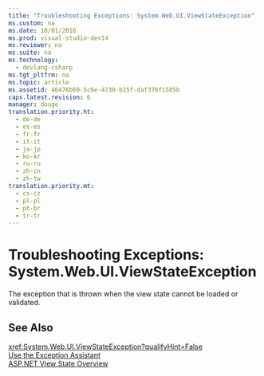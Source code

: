 ```yaml
---
title: "Troubleshooting Exceptions: System.Web.UI.ViewStateException"
ms.custom: na
ms.date: 10/01/2016
ms.prod: visual-studio-dev14
ms.reviewer: na
ms.suite: na
ms.technology: 
  - devlang-csharp
ms.tgt_pltfrm: na
ms.topic: article
ms.assetid: 46476b69-5c6e-4730-b15f-daf376f1585b
caps.latest.revision: 6
manager: douge
translation.priority.ht: 
  - de-de
  - es-es
  - fr-fr
  - it-it
  - ja-jp
  - ko-kr
  - ru-ru
  - zh-cn
  - zh-tw
translation.priority.mt: 
  - cs-cz
  - pl-pl
  - pt-br
  - tr-tr
---
```

# Troubleshooting Exceptions: System.Web.UI.ViewStateException
The exception that is thrown when the view state cannot be loaded or validated.  
  
## See Also  
 <xref:System.Web.UI.ViewStateException?qualifyHint=False>   
 [Use the Exception Assistant](../Topic/How%20to:%20Use%20the%20Exception%20Assistant.md)   
 [ASP.NET View State Overview](../Topic/ASP.NET%20View%20State%20Overview.md)